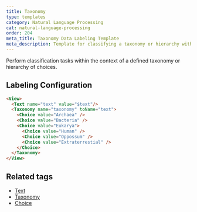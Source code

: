 ```yaml
---
title: Taxonomy
type: templates
category: Natural Language Processing
cat: natural-language-processing
order: 204
meta_title: Taxonomy Data Labeling Template
meta_description: Template for classifying a taxonomy or hierarchy with Label Studio for your machine learning and data science projects.
---
```


Perform classification tasks within the context of a defined taxonomy or hierarchy of choices. 

## Labeling Configuration

```html
<View>
  <Text name="text" value="$text"/>
  <Taxonomy name="taxonomy" toName="text">
    <Choice value="Archaea" />
    <Choice value="Bacteria" />
    <Choice value="Eukarya">
      <Choice value="Human" />
      <Choice value="Oppossum" />
      <Choice value="Extraterrestial" />
    </Choice>
  </Taxonomy>
</View>
```

## Related tags

- [Text](/tags/text.html)
- [Taxonomy](/tags/taxonomy.html)
- [Choice](/tags/choice.html)